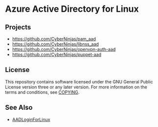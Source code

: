 # Azure Active Directory for Linux

## Projects

- https://github.com/CyberNinjas/pam_aad
- https://github.com/CyberNinjas/libnss_aad
- https://github.com/CyberNinjas/openvpn-auth-aad
- https://github.com/CyberNinjas/puppet-aad

## License

This repository contains software licensed under the GNU General Public License version three or any later version.
For more information on the terms and conditions, see [COPYING](https://raw.githubusercontent.com/CyberNinjas/aad-for-linux/master/COPYING).

## See Also

- [AADLoginForLinux](https://docs.microsoft.com/en-us/azure/virtual-machines/linux/login-using-aad)
